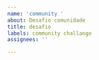 ```yaml
---
name: 'community '
about: Desafio comunidade
title: desafio
labels: community challange
assignees: ''

---
```



